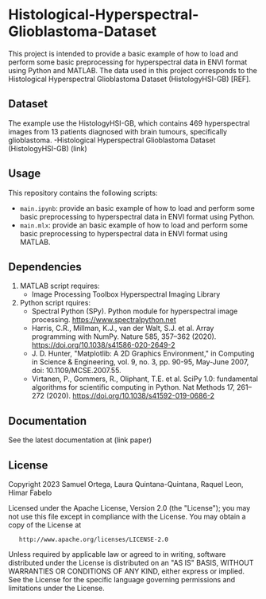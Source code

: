 # Histological-Hyperspectral-Glioblastoma-Dataset
This project is intended to provide a basic example of how to load and perform some basic preprocessing for hyperspectral data in ENVI format using Python and MATLAB. The data used in this project corresponds to the Histological Hyperspectral Glioblastoma Dataset (HistologyHSI-GB) [REF].

## Dataset

The example use the HistologyHSI-GB, which contains 469 hyperspectral images from 13 patients diagnosed with brain tumours, specifically glioblastoma.
-Histological Hyperspectral Glioblastoma Dataset (HistologyHSI-GB) (link)

## Usage

This repository contains the following scripts:
* `main.ipynb`: provide an basic example of how to load and perform some basic preprocessing to hyperspectral data in ENVI format using Python.
* `main.mlx`: provide an basic example of how to load and perform some basic preprocessing to hyperspectral data in ENVI format using MATLAB.

## Dependencies

1. MATLAB script requires:
   - Image Processing Toolbox Hyperspectral Imaging Library
2. Python script rquires:
   - Spectral Python (SPy). Python module for hyperspectral image processing. https://www.spectralpython.net
   - Harris, C.R., Millman, K.J., van der Walt, S.J. et al. Array programming with NumPy. Nature 585, 357–362 (2020). https://doi.org/10.1038/s41586-020-2649-2
   - J. D. Hunter, "Matplotlib: A 2D Graphics Environment," in Computing in Science & Engineering, vol. 9, no. 3, pp. 90-95, May-June 2007, doi: 10.1109/MCSE.2007.55.
   - Virtanen, P., Gommers, R., Oliphant, T.E. et al. SciPy 1.0: fundamental algorithms for scientific computing in Python. Nat Methods 17, 261–272 (2020). https://doi.org/10.1038/s41592-019-0686-2

## Documentation

See the latest documentation at (link paper)

## License

Copyright 2023 Samuel Ortega, Laura Quintana-Quintana, Raquel Leon, Himar Fabelo

   Licensed under the Apache License, Version 2.0 (the "License");
   you may not use this file except in compliance with the License.
   You may obtain a copy of the License at

       http://www.apache.org/licenses/LICENSE-2.0

   Unless required by applicable law or agreed to in writing, software
   distributed under the License is distributed on an "AS IS" BASIS,
   WITHOUT WARRANTIES OR CONDITIONS OF ANY KIND, either express or implied.
   See the License for the specific language governing permissions and
   limitations under the License.
